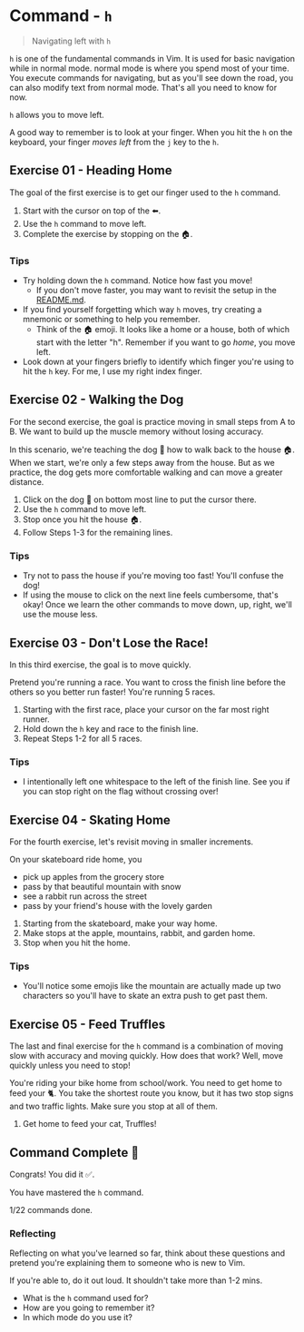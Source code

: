 # Command - `h`

> Navigating left with `h`

`h` is one of the fundamental commands in Vim. It is used for basic navigation while in normal mode. normal mode is where you spend most of your time. You execute commands for navigating, but as you'll see down the road, you can also modify text from normal mode. That's all you need to know for now.

`h` allows you to move left.

A good way to remember is to look at your finger. When you hit the `h` on the keyboard, your finger *moves left* from the `j` key to the `h`.

## Exercise 01  - Heading Home

The goal of the first exercise is to get our finger used to the `h` command.

1. Start with the cursor on top of the ⬅️.
2. Use the `h` command to move left.
3. Complete the exercise by stopping on the 🏠.

<!-- Text for exercise starts

🏠 Hi hello howdy! Welcome to the first exercise! ⬅️

Text for exercise ends -->

### Tips

- Try holding down the `h` command. Notice how fast you move!
  - If you don't move faster, you may want to revisit the setup in the [README.md](../README.md#prerequisites).
- If you find yourself forgetting which way `h` moves, try creating a mnemonic or something to help you remember.
  - Think of the 🏠 emoji. It looks like a home or a house, both of which start with the letter "h". Remember if you want to go *home*, you move left.
- Look down at your fingers briefly to identify which finger you're using to hit the `h` key. For me, I use my right index finger.

## Exercise 02 - Walking the Dog

For the second exercise, the goal is practice moving in small steps from A to B. We want to build up the muscle memory without losing accuracy.

In this scenario, we're teaching the dog 🐶 how to walk back to the house 🏠. When we start, we're only a few steps away from the house. But as we practice, the dog gets more comfortable walking and can move a greater distance.

1. Click on the dog 🐶 on bottom most line to put the cursor there.
2. Use the `h` command to move left.
3. Stop once you hit the house 🏠.
4. Follow Steps 1-3 for the remaining lines.

<!-- Text for exercise starts

🏠         🐶
  🏠       🐶
    🏠     🐶
      🏠   🐶
        🏠 🐶

Text for exercise ends -->

### Tips

- Try not to pass the house if you're moving too fast! You'll confuse the dog!
- If using the mouse to click on the next line feels cumbersome, that's okay! Once we learn the other commands to move down, up, right, we'll use the mouse less.

## Exercise 03  - Don't Lose the Race!

In this third exercise, the goal is to move quickly.

Pretend you're running a race. You want to cross the finish line before the others so you better run faster! You're running 5 races.

1. Starting with the first race, place your cursor on the far most right runner.
2. Hold down the `h` key and race to the finish line.
3. Repeat Steps 1-2 for all 5 races.

<!-- Text for exercise starts

 🏁                🏃🏾‍♀️                                    🏃🏿‍♀️
 🏁                🏃🏽‍♀️                            🏃🏿‍♂️
 🏁                🏃🏼‍♂️                                                         🏃🏾‍♂️
 🏁                🏃🏻‍♀ ️             🏃🏽‍♂️
 🏁                🏃🏽‍♂️                     🏃🏻‍♂️

Text for exercise ends -->

### Tips

- I intentionally left one whitespace to the left of the finish line. See you if you can stop right on the flag without crossing over!

## Exercise 04 - Skating Home

For the fourth exercise, let's revisit moving in smaller increments.

On your skateboard ride home, you
- pick up apples from the grocery store
- pass by that beautiful mountain with snow
- see a rabbit run across the street
- pass by your friend's house with the lovely garden

1. Starting from the skateboard, make your way home.
2. Make stops at the apple, mountains, rabbit, and garden home.
3. Stop when you hit the home.

<!-- Text for exercise starts

🏠 🏡 🐇  🏔️ 🍎  🛹

Text for exercise ends -->

### Tips

- You'll notice some emojis like the mountain are actually made up two characters so you'll have to skate an extra push to get past them.

## Exercise 05 - Feed Truffles

The last and final exercise for the `h` command is a combination of moving slow with accuracy and moving quickly. How does that work? Well, move quickly unless you need to stop!

You're riding your bike home from school/work. You need to get home to feed your 🐈.
You take the shortest route you know, but it has two stop signs and two traffic lights.
Make sure you stop at all of them.

1. Get home to feed your cat, Truffles!

<!-- Text for exercise starts

🐈 🏠 🛑     🚦         🚦        🛑                             🚲

Text for exercise ends -->

## Command Complete 🎉

Congrats! You did it ✅.

You have mastered the `h` command.

1/22 commands done.

### Reflecting

Reflecting on what you've learned so far, think about these questions and pretend you're explaining them to someone who is new to Vim.

If you're able to, do it out loud. It shouldn't take more than 1-2 mins.

- What is the `h` command used for?
- How are you going to remember it?
- In which mode do you use it?